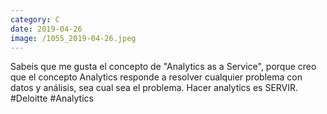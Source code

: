 ```yaml
--- 
category: C 
date: 2019-04-26 
image: /1055_2019-04-26.jpeg 
--- 
```


Sabeis que me gusta el concepto de "Analytics as a Service", porque creo que el concepto Analytics responde a resolver cualquier problema con datos y análisis, sea cual sea el problema. Hacer analytics es SERVIR. #Deloitte #Analytics